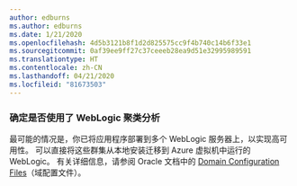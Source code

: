 ```yaml
---
author: edburns
ms.author: edburns
ms.date: 1/21/2020
ms.openlocfilehash: 4d5b3121b8f1d2d825575cc9f4b740c14b6f33e1
ms.sourcegitcommit: 0af39ee9ff27c37ceeeb28ea9d51e32995989591
ms.translationtype: HT
ms.contentlocale: zh-CN
ms.lasthandoff: 04/21/2020
ms.locfileid: "81673503"
---
```

### <a name="determine-whether-weblogic-clustering-is-used"></a>确定是否使用了 WebLogic 聚类分析

最可能的情况是，你已将应用程序部署到多个 WebLogic 服务器上，以实现高可用性。 可以直接将这些群集从本地安装迁移到 Azure 虚拟机中运行的 WebLogic。 有关详细信息，请参阅 Oracle 文档中的 [Domain Configuration Files](https://docs.oracle.com/middleware/12213/wls/DOMCF/config_files.htm#DOMCF127)（域配置文件）。

